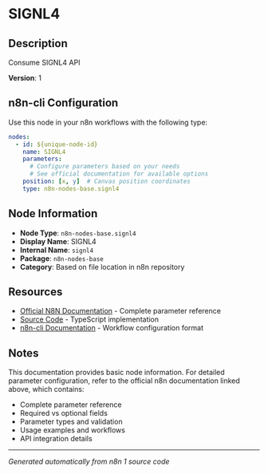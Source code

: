 # SIGNL4

## Description

Consume SIGNL4 API

**Version**: 1

## n8n-cli Configuration

Use this node in your n8n workflows with the following type:

```yaml
nodes:
  - id: ${unique-node-id}
    name: SIGNL4
    parameters:
      # Configure parameters based on your needs
      # See official documentation for available options
    position: [x, y]  # Canvas position coordinates
    type: n8n-nodes-base.signl4
```

## Node Information

- **Node Type**: `n8n-nodes-base.signl4`
- **Display Name**: SIGNL4
- **Internal Name**: `signl4`
- **Package**: `n8n-nodes-base`
- **Category**: Based on file location in n8n repository

## Resources

- [Official N8N Documentation](https://docs.n8n.io/integrations/builtin/app-nodes/n8n-nodes-base.signl4/) - Complete parameter reference
- [Source Code](https://github.com/n8n-io/n8n/blob/master/packages/nodes-base/nodes/Signl4/Signl4.node.ts) - TypeScript implementation
- [n8n-cli Documentation](https://github.com/edenreich/n8n-cli) - Workflow configuration format

## Notes

This documentation provides basic node information. For detailed parameter configuration, 
refer to the official n8n documentation linked above, which contains:

- Complete parameter reference
- Required vs optional fields
- Parameter types and validation
- Usage examples and workflows
- API integration details

---
*Generated automatically from n8n 1 source code*
